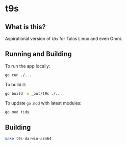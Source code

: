 # t9s

## What is this?

Aspirational version of `k9s` for Talos Linux and even Omni.

## Running and Building

To run the app locally:

```sh
go run ./...
```

To build it:

```sh
go build -o _out/t9s ./...
```

To update `go.mod` with latest modules:

```sh
go mod tidy
```

## Building

```sh
make t9s-darwin-arm64
```
